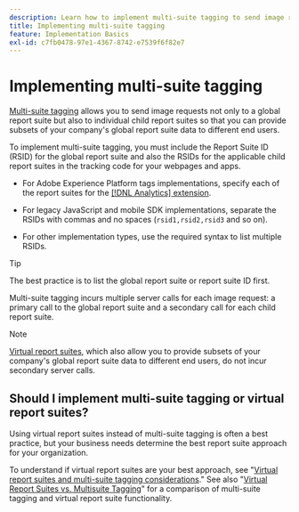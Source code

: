 ```yaml
---
description: Learn how to implement multi-suite tagging to send image request to multiple report suites.
title: Implementing multi-suite tagging
feature: Implementation Basics
exl-id: c7fb0478-97e1-4367-8742-e7539f6f82e7
---
```

# Implementing multi-suite tagging

[Multi-suite tagging](/help/admin/admin/c-manage-report-suites/rollup-report-suite.md) allows you to send image requests not only to a global report suite but also to individual child report suites so that you can provide subsets of your company's global report suite data to different end users.

To implement multi-suite tagging, you must include the Report Suite ID (RSID) for the global report suite and also the RSIDs for the applicable child report suites in the tracking code for your webpages and apps.

* For Adobe Experience Platform tags implementations, specify each of the report suites for the [[!DNL Analytics] extension](https://experienceleague.adobe.com/docs/experience-platform/tags/extensions/adobe/analytics/overview.html).

* For legacy JavaScript and mobile SDK implementations, separate the RSIDs with commas and no spaces (`rsid1,rsid2,rsid3` and so on).

* For other implementation types, use the required syntax to list multiple RSIDs.

>[!TIP]
>
> The best practice is to list the global report suite or report suite ID first.

Multi-suite tagging incurs multiple server calls for each image request: a primary call to the global report suite and a secondary call for each child report suite.

>[!NOTE]
>
> [Virtual report suites](/help/components/vrs/vrs-about.md), which also allow you to provide subsets of your company's global report suite data to different end users, do not incur secondary server calls.

## Should I implement multi-suite tagging or virtual report suites?

 Using virtual report suites instead of multi-suite tagging is often a best practice, but your business needs determine the best report suite approach for your organization.
 
 To understand if virtual report suites are your best approach, see "[Virtual report suites and multi-suite tagging considerations](/help/components/vrs/vrs-considerations.md)." See also "[Virtual Report Suites vs. Multisuite Tagging](/help/components/vrs/vrs-about.md#section_317E4D21CCD74BC38166D2F57D214F78)" for a comparison of multi-suite tagging and virtual report suite functionality.
